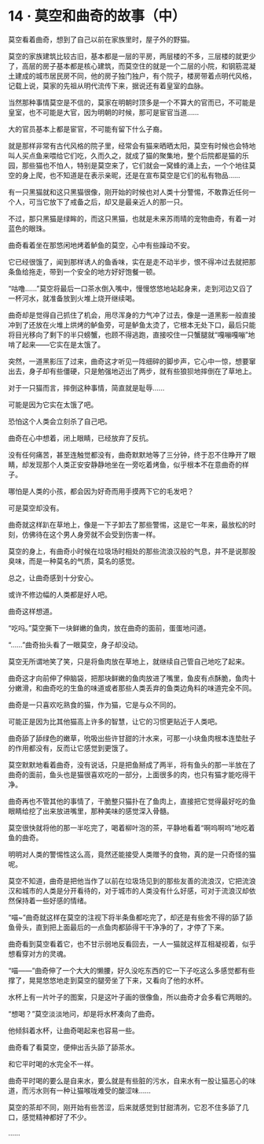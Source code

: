 # 14 · 莫空和曲奇的故事（中）

莫空看着曲奇，想到了自己以前在家族里时，屋子外的野猫。

莫空的家族建筑比较古旧，基本都是一层的平房，两层楼的不多，三层楼的就更少了，高层的房子基本都是核心建筑，而莫空住的就是一个二层的小院，和钢筋混凝土建成的城市居民房不同，他的房子独门独户，有个院子，楼房带着点明代风格，记载上说，莫家的先祖从明代流传下来，据说还有着皇室的血脉。

当然那种事情莫空是不信的，莫家在明朝时顶多是一个不算大的官而已，不可能是皇室，也不可能是大官，因为明朝的时候，那可是宦官当道……

大的官员基本上都是宦官，不可能有留下什么子裔。

就是那样非常有古代风格的院子里，经常会有猫来晒晒太阳，莫空有时候也会特地叫人买点鱼来喂给它们吃，久而久之，就成了猫的聚集地，整个后院都是猫的乐园，那些猫也不怕人，特别是莫空来了，它们就会一窝蜂的涌上去，一个个地往莫空的身上爬，也不知道是在表示亲昵，还是在宣布莫空是它们的私有物品……

有一只黑猫就和这只黑猫很像，刚开始的时候也对人类十分警惕，不敢靠近任何一个人，可当它放下了戒备之后，却又是最亲近人的那一只。

不过，那只黑猫是绿眸的，而这只黑猫，也就是未来苏雨晴的宠物曲奇，有着一对蓝色的眼珠。

曲奇看着坐在那悠闲地烤着鲈鱼的莫空，心中有些躁动不安。

它已经很饿了，闻到那样诱人的鱼香味，实在是走不动半步，恨不得冲过去就把那条鱼给拖走，带到一个安全的地方好好饱餐一顿。

“咕噜……”莫空将最后一口茶水倒入嘴中，慢慢悠悠地站起身来，走到河边又舀了一杯河水，就准备放到火堆上烧开继续喝。

曲奇却是觉得自己抓住了机会，用尽浑身的力气冲了过去，像是一道黑影一般直接冲到了还放在火堆上烘烤的鲈鱼旁，可是鲈鱼太烫了，它根本无处下口，最后只能将目光移向了剩下的半只螃蟹，也顾不得逃跑，直接咬住一只蟹腿就“嘎嘣嘎嘣”地啃了起来——它实在是太饿了。

突然，一道黑影压了过来，曲奇这才听见一阵细碎的脚步声，它心中一惊，想要窜出去，身子却有些僵硬，只是勉强地迈出了两步，就有些狼狈地摔倒在了草地上。

对于一只猫而言，摔倒这种事情，简直就是耻辱……

可能是因为它实在太饿了吧。

恐怕这个人类会立刻杀了自己吧。

曲奇在心中想着，闭上眼睛，已经放弃了反抗。

没有任何痛苦，甚至连触觉都没有，曲奇默默地等了三分钟，终于忍不住睁开了眼睛，却发现那个人类正安安静静地坐在一旁吃着烤鱼，似乎根本不在意曲奇的样子。

哪怕是人类的小孩，都会因为好奇而用手摸两下它的毛发吧？

可是莫空却没有。

曲奇就这样趴在草地上，像是一下子卸去了那些警惕，这是它一年来，最放松的时刻，仿佛待在这个男人身旁就不会受到伤害一样。

莫空的身上，有曲奇小时候在垃圾场时相处的那些流浪汉般的气息，并不是说那股臭味，而是一种莫名的气质，莫名的感觉。

总之，让曲奇感到十分安心。

或许不修边幅的人类都是好人吧。

曲奇这样想道。

“吃吗。”莫空撕下一块鲜嫩的鱼肉，放在曲奇的面前，蛋蛋地问道。

“……”曲奇抬头看了一眼莫空，身子却没动。

莫空无所谓地笑了笑，只是将鱼肉放在草地上，就继续自己管自己地吃了起来。

曲奇这才向前伸了伸脑袋，把那块鲜嫩的鱼肉放进了嘴里，鱼皮有点酥脆，鱼肉十分嫩滑，和曲奇吃的生鱼的味道或者那些人类丢弃的鱼类边角料的味道完全不同。

曲奇是一只喜欢吃熟食的猫，作为猫，它是与众不同的。

可能正是因为比其他猫高上许多的智慧，让它的习惯更贴近于人类吧。

曲奇舔了舔绿色的嫩草，吮吸出些许甘甜的汁水来，可那一小块鱼肉根本连垫肚子的作用都没有，反而让它感觉到更饿了。

莫空默默地看着曲奇，没有说话，只是把鱼掰成了两半，将有鱼头的那一半放在了曲奇的面前，鱼头也是猫很喜欢吃的一部分，上面很多的肉，也只有猫才能吃得干净。

曲奇再也不管其他的事情了，干脆整只猫扑在了鱼肉上，直接把它觉得最好吃的鱼眼睛给挖了出来放进嘴里，那种美味的感觉深入骨髓。

莫空很快就将他的那一半吃完了，喝着柳叶泡的茶，平静地看着“啊呜啊呜”地吃着鱼的曲奇。

明明对人类的警惕性这么高，竟然还能接受人类赠予的食物，真的是一只奇怪的猫呢。

莫空不知道，曲奇是把他当作了以前在垃圾场见到的那些友善的流浪汉，它把流浪汉和城市的人类是分开看待的，对于城市的人类没有什么好感，可对于流浪汉却依然保持着一些好感的情绪。

“喵~”曲奇就这样在莫空的注视下将半条鱼都吃完了，却还是有些舍不得的舔了舔鱼骨头，直到把上面最后的一点鱼肉都舔得干干净净的了，才停了下来。

曲奇看到莫空看着它，也不甘示弱地反看回去，一人一猫就这样互相凝视着，似乎想看穿对方的灵魂。

“喵——”曲奇伸了一个大大的懒腰，好久没吃东西的它一下子吃这么多感觉都有些撑了，晃晃悠悠地走到莫空的腿旁坐了下来，又看向了他的水杯。

水杯上有一片叶子的图案，只是这叶子画的很像鱼，所以曲奇才会多看它两眼的。

“想喝？”莫空淡淡地问，却是将水杯凑向了曲奇。

他倾斜着水杯，让曲奇喝起来也容易一些。

曲奇看了看莫空，便伸出舌头舔了舔茶水。

和它平时喝的水完全不一样。

曲奇平时喝的要么是自来水，要么就是有些脏的污水，自来水有一股让猫恶心的味道，而污水则有一种让猫喉咙难受的酸涩味……

莫空的茶却不同，刚开始有些苦涩，后来就感觉到甘甜清冽，它忍不住多舔了几口，感觉精神都好了不少。

……
